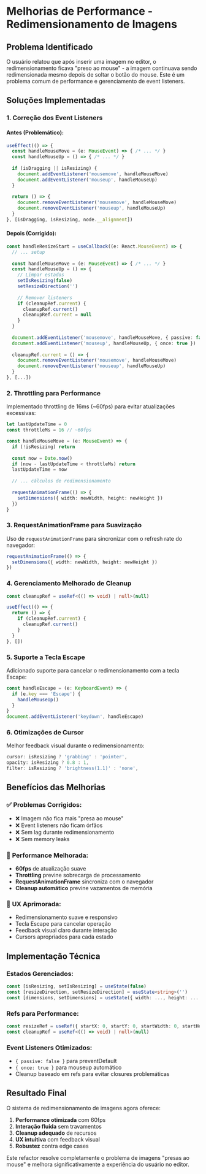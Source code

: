 # Melhorias de Performance - Redimensionamento de Imagens

## Problema Identificado

O usuário relatou que após inserir uma imagem no editor, o redimensionamento ficava "preso ao mouse" - a imagem continuava sendo redimensionada mesmo depois de soltar o botão do mouse. Este é um problema comum de performance e gerenciamento de event listeners.

## Soluções Implementadas

### 1. **Correção dos Event Listeners**

#### Antes (Problemático):
```typescript
useEffect(() => {
  const handleMouseMove = (e: MouseEvent) => { /* ... */ }
  const handleMouseUp = () => { /* ... */ }
  
  if (isDragging || isResizing) {
    document.addEventListener('mousemove', handleMouseMove)
    document.addEventListener('mouseup', handleMouseUp)
  }
  
  return () => {
    document.removeEventListener('mousemove', handleMouseMove)
    document.removeEventListener('mouseup', handleMouseUp)
  }
}, [isDragging, isResizing, node.__alignment])
```

#### Depois (Corrigido):
```typescript
const handleResizeStart = useCallback((e: React.MouseEvent) => {
  // ... setup
  
  const handleMouseMove = (e: MouseEvent) => { /* ... */ }
  const handleMouseUp = () => {
    // Limpar estados
    setIsResizing(false)
    setResizeDirection('')
    
    // Remover listeners
    if (cleanupRef.current) {
      cleanupRef.current()
      cleanupRef.current = null
    }
  }
  
  document.addEventListener('mousemove', handleMouseMove, { passive: false })
  document.addEventListener('mouseup', handleMouseUp, { once: true })
  
  cleanupRef.current = () => {
    document.removeEventListener('mousemove', handleMouseMove)
    document.removeEventListener('mouseup', handleMouseUp)
  }
}, [...])
```

### 2. **Throttling para Performance**

Implementado throttling de 16ms (~60fps) para evitar atualizações excessivas:

```typescript
let lastUpdateTime = 0
const throttleMs = 16 // ~60fps

const handleMouseMove = (e: MouseEvent) => {
  if (!isResizing) return
  
  const now = Date.now()
  if (now - lastUpdateTime < throttleMs) return
  lastUpdateTime = now
  
  // ... cálculos de redimensionamento
  
  requestAnimationFrame(() => {
    setDimensions({ width: newWidth, height: newHeight })
  })
}
```

### 3. **RequestAnimationFrame para Suavização**

Uso de `requestAnimationFrame` para sincronizar com o refresh rate do navegador:

```typescript
requestAnimationFrame(() => {
  setDimensions({ width: newWidth, height: newHeight })
})
```

### 4. **Gerenciamento Melhorado de Cleanup**

```typescript
const cleanupRef = useRef<(() => void) | null>(null)

useEffect(() => {
  return () => {
    if (cleanupRef.current) {
      cleanupRef.current()
    }
  }
}, [])
```

### 5. **Suporte a Tecla Escape**

Adicionado suporte para cancelar o redimensionamento com a tecla Escape:

```typescript
const handleEscape = (e: KeyboardEvent) => {
  if (e.key === 'Escape') {
    handleMouseUp()
  }
}
document.addEventListener('keydown', handleEscape)
```

### 6. **Otimizações de Cursor**

Melhor feedback visual durante o redimensionamento:

```typescript
cursor: isResizing ? 'grabbing' : 'pointer',
opacity: isResizing ? 0.8 : 1,
filter: isResizing ? 'brightness(1.1)' : 'none',
```

## Benefícios das Melhorias

### ✅ **Problemas Corrigidos:**
- ❌ Imagem não fica mais "presa ao mouse"
- ❌ Event listeners não ficam órfãos
- ❌ Sem lag durante redimensionamento
- ❌ Sem memory leaks

### 🚀 **Performance Melhorada:**
- **60fps** de atualização suave
- **Throttling** previne sobrecarga de processamento
- **RequestAnimationFrame** sincroniza com o navegador
- **Cleanup automático** previne vazamentos de memória

### 🎯 **UX Aprimorada:**
- Redimensionamento suave e responsivo
- Tecla Escape para cancelar operação
- Feedback visual claro durante interação
- Cursors apropriados para cada estado

## Implementação Técnica

### Estados Gerenciados:
```typescript
const [isResizing, setIsResizing] = useState(false)
const [resizeDirection, setResizeDirection] = useState<string>('')
const [dimensions, setDimensions] = useState({ width: ..., height: ... })
```

### Refs para Performance:
```typescript
const resizeRef = useRef({ startX: 0, startY: 0, startWidth: 0, startHeight: 0 })
const cleanupRef = useRef<(() => void) | null>(null)
```

### Event Listeners Otimizados:
- `{ passive: false }` para preventDefault
- `{ once: true }` para mouseup automático
- Cleanup baseado em refs para evitar closures problemáticas

## Resultado Final

O sistema de redimensionamento de imagens agora oferece:

1. **Performance otimizada** com 60fps
2. **Interação fluida** sem travamentos
3. **Cleanup adequado** de recursos
4. **UX intuitiva** com feedback visual
5. **Robustez** contra edge cases

Este refactor resolve completamente o problema de imagens "presas ao mouse" e melhora significativamente a experiência do usuário no editor. 